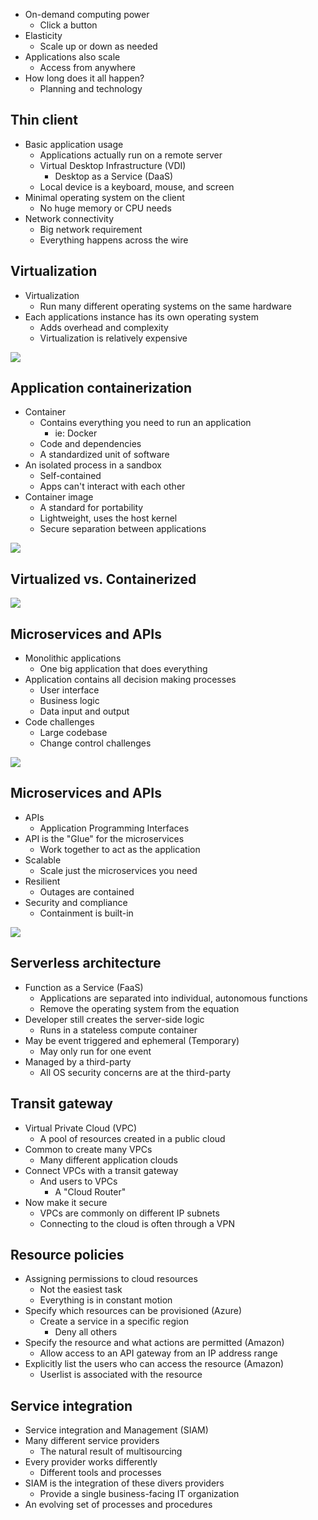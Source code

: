 - On-demand computing power
	- Click a button
- Elasticity
	- Scale up or down as needed
- Applications also scale
	- Access from anywhere
- How long does it all happen?
	- Planning and technology

## Thin client
- Basic application usage
	- Applications actually run on a remote server
	- Virtual Desktop Infrastructure (VDI)
		- Desktop as a Service (DaaS)
	- Local device is a keyboard, mouse, and screen
- Minimal operating system on the client
	- No huge memory or CPU needs
- Network connectivity
	- Big network requirement
	- Everything happens across the wire

## Virtualization
- Virtualization
	- Run many different operating systems on the same hardware
- Each applications instance has its own operating system
	- Adds overhead and complexity
	- Virtualization is relatively expensive

![](../Images/067%20-%20Designing%20the%20Cloud-1.png)
## Application containerization
- Container
	- Contains everything you need to run an application
		- ie: Docker
	- Code and dependencies
	- A standardized unit of software
- An isolated process in a sandbox
	- Self-contained
	- Apps can't interact with each other
- Container image
	- A standard for portability
	- Lightweight, uses the host kernel
	- Secure separation between applications

![](../Images/067%20-%20Designing%20the%20Cloud-2.png)
## Virtualized vs. Containerized

![](../Images/067%20-%20Designing%20the%20Cloud-3.png)
## Microservices and APIs
- Monolithic applications
	- One big application that does everything
- Application contains all decision making processes
	- User interface
	- Business logic
	- Data input and output
- Code challenges
	- Large codebase
	- Change control challenges

![](../Images/067%20-%20Designing%20the%20Cloud-4.png)
## Microservices and APIs
- APIs
	- Application Programming Interfaces
- API is the "Glue" for the microservices
	- Work together to act as the application
- Scalable
	- Scale just the microservices you need
- Resilient
	- Outages are contained
- Security and compliance
	- Containment is built-in

![](../Images/067%20-%20Designing%20the%20Cloud-5.png)

## Serverless architecture
- Function as a Service (FaaS)
	- Applications are separated into individual, autonomous functions
	- Remove the operating system from the equation
- Developer still creates the server-side logic
	- Runs in a stateless compute container
- May be event triggered and ephemeral (Temporary)
	- May only run for one event
- Managed by a third-party
	- All OS security concerns are at the third-party

## Transit gateway
- Virtual Private Cloud (VPC)
	- A pool of resources created in a public cloud
- Common to create many VPCs
	- Many different application clouds
- Connect VPCs with a transit gateway
	- And users to VPCs
		- A "Cloud Router"
- Now make it secure
	- VPCs are commonly on different IP subnets
	- Connecting to the cloud is often through a VPN

## Resource policies
- Assigning permissions to cloud resources
	- Not the easiest task
	- Everything is in constant motion
- Specify which resources can be provisioned (Azure)
	- Create a service in a specific region
		- Deny all others
- Specify the resource and what actions are permitted (Amazon)
	- Allow access to an API gateway from an IP address range
- Explicitly list the users who can access the resource (Amazon)
	- Userlist is associated with the resource

## Service integration
- Service integration and Management (SIAM)
- Many different service providers
	- The natural result of multisourcing
- Every provider works differently
	- Different tools and processes
- SIAM is the integration of these divers providers
	- Provide a single business-facing IT organization
- An evolving set of processes and procedures

